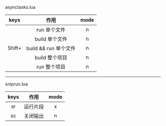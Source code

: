 asynctasks.lua

|    keys    |         作用          | mode |
| :--------: | :-------------------: | :--: |
|    <F4>    |     run 单个文件      |  n   |
|    <F3>    |    build 单个文件     |  n   |
| Shift+<F4> | build && run 单个文件 |  n   |
|   <A-b>    |    build 整个项目     |  n   |
|   <A-r>    |     run 整个项目      |  n   |

---

sniprun.lua

|    keys    |   作用   | mode |
| :--------: | :------: | :--: |
| <leader>sr | 运行片段 |  x   |
| <space>sc  | 关闭输出 |  n   |
